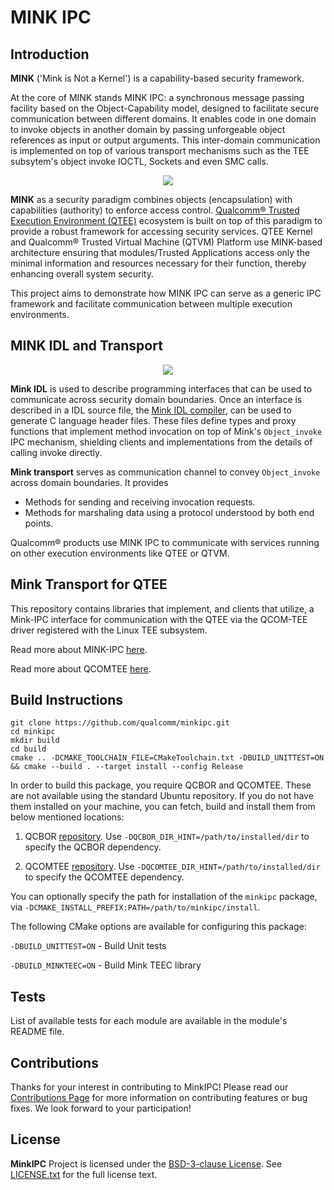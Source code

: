 # MINK IPC

## Introduction
**MINK** ('Mink is Not a Kernel') is a capability-based security framework.

At the core of MINK stands MINK IPC: a synchronous message passing facility based on the Object-Capability model, designed to facilitate secure communication between different domains. It enables code in one domain to invoke objects in another domain by passing unforgeable object references as input or output arguments. This inter-domain communication is implemented on top of various transport mechanisms such as the TEE subsytem's object invoke IOCTL, Sockets and even SMC calls.

<p align="center">
<img src="./docs/images/mink-ipc.png">
</p>

**MINK** as a security paradigm combines objects (encapsulation) with capabilities (authority) to enforce access control. [Qualcomm® Trusted Execution Environment (QTEE)](https://docs.qualcomm.com/bundle/publicresource/topics/80-70015-11/qualcomm-trusted-execution-environment.html) ecosystem is built on top of this paradigm to provide a robust framework for accessing security services. QTEE Kernel and Qualcomm® Trusted Virtual Machine (QTVM) Platform use MINK-based architecture ensuring that modules/Trusted Applications access only the minimal information and resources necessary for their function, thereby enhancing overall system security.

This project aims to demonstrate how MINK IPC can serve as a generic IPC framework and facilitate communication between multiple execution environments.

## MINK IDL and Transport

<p align="center">
<img src="./docs/images/idl.png">
</p>

**Mink IDL** is used to describe programming interfaces that can be used to communicate across security domain boundaries. Once an interface is described in a IDL source file, the [Mink IDL compiler](https://github.com/quic/mink-idl-compiler), can be used to generate C language header files. These files define types and proxy functions that implement method invocation on top of Mink's `Object_invoke` IPC mechanism, shielding clients and implementations from the details of calling invoke directly.

**Mink transport** serves as communication channel to convey `Object_invoke` across domain boundaries. It provides
-	Methods for sending and receiving invocation requests.
-	Methods for marshaling data using a protocol understood by both end points.

Qualcomm® products use MINK IPC to communicate with services running on other execution environments like QTEE or QTVM.

## Mink Transport for QTEE

This repository contains libraries that implement, and clients that utilize, a Mink-IPC interface for communication with the QTEE via the QCOM-TEE driver registered with the Linux TEE subsystem.

Read more about MINK-IPC [here](docs/mink-object.md).

Read more about QCOMTEE [here](https://github.com/quic/quic-teec).

## Build Instructions
```
git clone https://github.com/qualcomm/minkipc.git
cd minkipc
mkdir build
cd build
cmake .. -DCMAKE_TOOLCHAIN_FILE=CMakeToolchain.txt -DBUILD_UNITTEST=ON && cmake --build . --target install --config Release
```
In order to build this package, you require QCBOR and QCOMTEE. These are not available using the standard Ubuntu repository. If you do not have them installed on your machine, you can fetch, build and install them from below mentioned locations:

1. QCBOR [repository](https://github.com/laurencelundblade/QCBOR). Use `-DQCBOR_DIR_HINT=/path/to/installed/dir` to specify the QCBOR dependency.

2. QCOMTEE [repository](https://github.com/quic/quic-teec). Use `-DQCOMTEE_DIR_HINT=/path/to/installed/dir` to specify the QCOMTEE dependency.

You can optionally specify the path for installation of the `minkipc` package, via `-DCMAKE_INSTALL_PREFIX:PATH=/path/to/minkipc/install`.

The following CMake options are available for configuring this package:

`-DBUILD_UNITTEST=ON` - Build Unit tests

`-DBUILD_MINKTEEC=ON` - Build Mink TEEC library

## Tests
List of available tests for each module are available in the module's README file.

## Contributions

Thanks for your interest in contributing to MinkIPC! Please read our [Contributions Page](CONTRIBUTING.md) for more information on contributing features or bug fixes. We look forward to your participation!

## License

**MinkIPC** Project is licensed under the [BSD-3-clause License](https://spdx.org/licenses/BSD-3-Clause.html). See [LICENSE.txt](LICENSE.txt) for the full license text.
